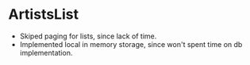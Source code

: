 # ArtistsList
- Skiped paging for lists, since lack of time.
- Implemented local in memory storage, since won't spent time on db implementation.
